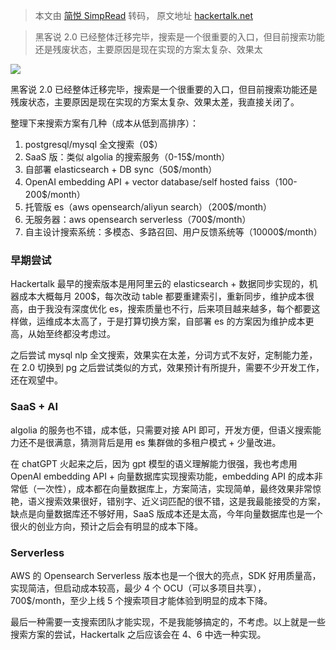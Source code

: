 > 本文由 [简悦 SimpRead](http://ksria.com/simpread/) 转码， 原文地址 [hackertalk.net](https://hackertalk.net/posts/451747509008605184)

> 黑客说 2.0 已经整体迁移完毕，搜索是一个很重要的入口，但目前搜索功能还是残废状态，主要原因是现在实现的方案太复杂、效果太

![](https://image.hackertalk.net/pub/nR9RO7-jbA4YX2)

黑客说 2.0 已经整体迁移完毕，搜索是一个很重要的入口，但目前搜索功能还是残废状态，主要原因是现在实现的方案太复杂、效果太差，我直接关闭了。

整理下来搜索方案有几种（成本从低到高排序）：

1.  postgresql/mysql 全文搜索（0$）
2.  SaaS 版：类似 algolia 的搜索服务（0-15$/month）
3.  自部署 elasticsearch + DB sync（50$/month）
4.  OpenAI embedding API + vector database/self hosted faiss（100-200$/month）
5.  托管版 es（aws opensearch/aliyun search）（200$/month）
6.  无服务器：aws opensearch serverless（700$/month）
7.  自主设计搜索系统：多模态、多路召回、用户反馈系统等（10000$/month）

### 早期尝试

Hackertalk 最早的搜索版本是用阿里云的 elasticsearch + 数据同步实现的，机器成本大概每月 200$，每次改动 table 都要重建索引，重新同步，维护成本很高，由于我没有深度优化 es，搜索质量也不行，后来项目越来越多，每个都要这样做，运维成本太高了，于是打算切换方案，自部署 es 的方案因为维护成本更高，从始至终都没考虑过。

之后尝试 mysql nlp 全文搜索，效果实在太差，分词方式不友好，定制能力差，在 2.0 切换到 pg 之后尝试类似的方式，效果预计有所提升，需要不少开发工作，还在观望中。

### SaaS + AI

algolia 的服务也不错，成本低，只需要对接 API 即可，开发方便，但语义搜索能力还不是很满意，猜测背后是用 es 集群做的多租户模式 + 少量改进。

在 chatGPT 火起来之后，因为 gpt 模型的语义理解能力很强，我也考虑用 OpenAI embedding API + 向量数据库实现搜索功能，embedding API 的成本非常低（一次性），成本都在向量数据库上，方案简洁，实现简单，最终效果非常惊艳，语义搜索效果很好，错别字、近义词匹配的很不错，这是我最能接受的方案，缺点是向量数据库还不够好用，SaaS 版成本还是太高，今年向量数据库也是一个很火的创业方向，预计之后会有明显的成本下降。

### Serverless

AWS 的 Opensearch Serverless 版本也是一个很大的亮点，SDK 好用质量高，实现简洁，但启动成本较高，最少 4 个 OCU（可以多项目共享），700$/month，至少上线 5 个搜索项目才能体验到明显的成本下降。

最后一种需要一支搜索团队才能实现，不是我能够搞定的，不考虑。以上就是一些搜索方案的尝试，Hackertalk 之后应该会在 4、6 中选一种实现。
